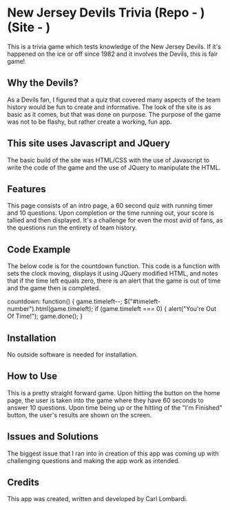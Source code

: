 # New Jersey Devils Trivia (Repo - ) (Site - )
This is a trivia game which tests knowledge of the New Jersey Devils. If it's happened on the ice or off since 1982 and it involves the Devils, this is fair game!

## Why the Devils?
As a Devils fan, I figured that a quiz that covered many aspects of the team history would be fun to create and informative. The look of the site is as basic as it comes, but that was done on purpose. The purpose of the game was not to be flashy, but rather create a working, fun app.

## This site uses Javascript and JQuery 
The basic build of the site was HTML/CSS with the use of Javascript to write the code of the game and the use of JQuery to manipulate the HTML. 

## Features
This page consists of an intro page, a 60 second quiz with running timer and 10 questions. Upon completion or the time running out, your score is tallied and then displayed. It's a challenge for even the most avid of fans, as the questions run the entirety of team history. 

## Code Example
The below code is for the countdown function. This code is a function with sets the clock moving, displays it using JQuery modified HTML, and notes that if the time left equals zero, there is an alert that the game is out of time and the game then is completed. 

  countdown: function() {
    game.timeleft--;
    $("#timeleft-number").html(game.timeleft);
    if (game.timeleft === 0) {
      alert("You're Out Of Time!");
      game.done();
    }

## Installation 
No outside software is needed for installation. 

## How to Use
This is a pretty straight forward game. Upon hitting the button on the home page, the user is taken into the game where they have 60 seconds to answer 10 questions. Upon time being up or the hitting of the "I'm Finished" button, the user's results are shown on the screen. 

## Issues and Solutions
The biggest issue that I ran into in creation of this app was coming up with challenging questions and making the app work as intended. 

## Credits
This app was created, written and developed by Carl Lombardi. 
